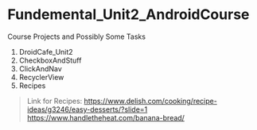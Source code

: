 # Fundemental_Unit2_AndroidCourse
Course Projects and Possibly Some Tasks

1. DroidCafe_Unit2
2. CheckboxAndStuff
3. ClickAndNav
4. RecyclerView
5. Recipes
  > Link for Recipes: https://www.delish.com/cooking/recipe-ideas/g3246/easy-desserts/?slide=1
  > https://www.handletheheat.com/banana-bread/
